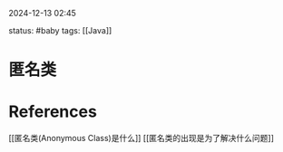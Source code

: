 2024-12-13    02:45

status: #baby 
tags: [[Java]]


# 匿名类




# References

[[匿名类(Anonymous Class)是什么]]
[[匿名类的出现是为了解决什么问题]]
